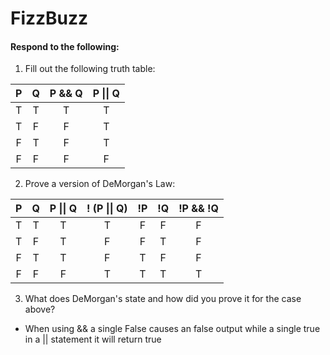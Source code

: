 # FizzBuzz
#### Respond to the following:

1. Fill out the following truth table:

| P  | Q  | P && Q | P \|\| Q |
|:--:|:--:|:------:|:--------:|
| T  | T  |  T     |    T     |
| T  | F  |    F   |    T     |
| F  | T  |   F    |    T     |
| F  | F  |    F   |    F     |


2. Prove a version of DeMorgan's Law:

| P  | Q  | P \|\| Q | ! (P \|\| Q) | !P | !Q | !P && !Q |
|:--:|:--:|:--------:|:------------:|:--:|:--:|:--------:|
| T  | T  |    T     |       T      |  F | F  |     F    |
| T  | F  |    T     |       F      |  F | T  |     F    |
| F  | T  |    T     |       F      |  T | F  |     F    |
| F  | F  |    F     |       T      |  T | T  |     T    |

3. What does DeMorgan's state and how did you prove it for the case above?
  * When using && a single False causes an false output while a single true in a || statement it will return true
